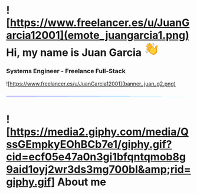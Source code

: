 # ![https://www.freelancer.es/u/JuanGarcia12001](emote_juangarcia1.png) Hi, my name is Juan Garcia <img src="hello.gif" width="40">

### Systems Engineer - Freelance Full-Stack

![https://www.freelancer.es/u/JuanGarcia12001](banner_juan_g2.png)

![Descripción opcional](line.gif)

# ![https://media2.giphy.com/media/QssGEmpkyEOhBCb7e1/giphy.gif?cid=ecf05e47a0n3gi1bfqntqmob8g9aid1oyj2wr3ds3mg700bl&amp;rid=giphy.gif] About me
